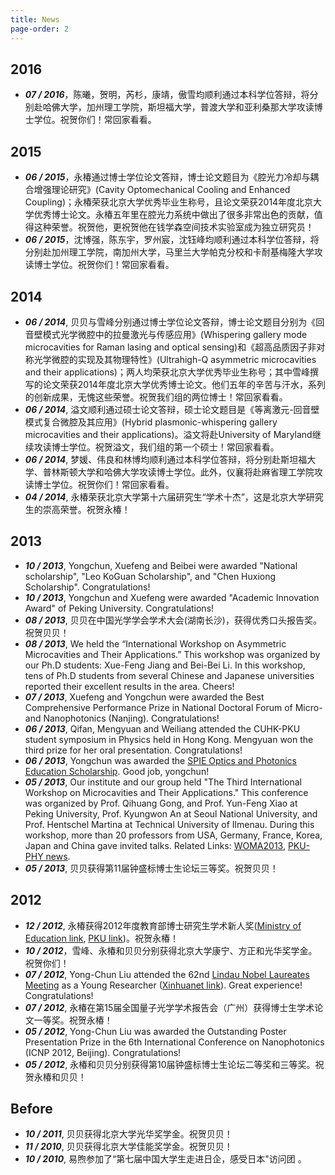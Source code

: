 ```yaml
---
title: News
page-order: 2
---
```

## 2016

- ***07 / 2016***，陈曦，贺明，芮杉，康靖，傲雪均顺利通过本科学位答辩，将分别赴哈佛大学，加州理工学院，斯坦福大学，普渡大学和亚利桑那大学攻读博士学位。祝贺你们！常回家看看。

## 2015
- ***06 / 2015***，永椿通过博士学位论文答辩，博士论文题目为《腔光力冷却与耦合增强理论研究》(Cavity Optomechanical Cooling and Enhanced Coupling)；永椿荣获北京大学优秀毕业生称号，且论文荣获2014年度北京大学优秀博士论文。永椿五年里在腔光力系统中做出了很多非常出色的贡献，值得这种荣誉。祝贺他，更祝贺他在钱学森空间技术实验室成为独立研究员！
- ***06 / 2015***，沈博强，陈东宇，罗州宸，沈钰峰均顺利通过本科学位答辩，将分别赴加州理工学院，南加州大学，马里兰大学帕克分校和卡耐基梅隆大学攻读博士学位。祝贺你们！常回家看看。

## 2014
- ***06 / 2014***, 贝贝与雪峰分别通过博士学位论文答辩，博士论文题目分别为《回音壁模式光学微腔中的拉曼激光与传感应用》(Whispering gallery mode microcavities for Raman lasing and optical sensing)和《超高品质因子非对称光学微腔的实现及其物理特性》(Ultrahigh-Q asymmetric microcavities and their applications)；两人均荣获北京大学优秀毕业生称号；其中雪峰撰写的论文荣获2014年度北京大学优秀博士论文。他们五年的辛苦与汗水，系列的创新成果，无愧这些荣誉。祝贺我们组的两位博士！常回家看看。
- ***06 / 2014***, 溢文顺利通过硕士论文答辩，硕士论文题目是《等离激元-回音壁模式复合微腔及其应用》(Hybrid plasmonic-whispering gallery microcavities and their applications)。溢文将赴University of Maryland继续攻读博士学位。祝贺溢文，我们组的第一个硕士！常回家看看。
- ***06 / 2014***, 梦媛、伟良和林博均顺利通过本科学位答辩，将分别赴斯坦福大学、普林斯顿大学和哈佛大学攻读博士学位。此外，仪襄将赴麻省理工学院攻读博士学位。祝贺你们！常回家看看。
- ***04 / 2014***, 永椿荣获北京大学第十六届研究生“学术十杰”，这是北京大学研究生的崇高荣誉。祝贺永椿！

## 2013
- ***10 / 2013***, Yongchun, Xuefeng and Beibei were awarded "National scholarship", "Leo KoGuan Scholarship", and "Chen Huxiong Scholarship". Congratulations!
- ***10 / 2013***, Yongchun and Xuefeng were awarded "Academic Innovation Award" of Peking University. Congratulations!
- ***08 / 2013***, 贝贝在中国光学学会学术大会(湖南长沙)，获得优秀口头报告奖。祝贺贝贝！
- ***08 / 2013***, We held the “International Workshop on Asymmetric Microcavities and Their Applications.” This workshop was organized by our Ph.D students: Xue-Feng Jiang and Bei-Bei Li. In this workshop, tens of Ph.D students from several Chinese and Japanese universities reported their excellent results in the area. Cheers!
- ***07 / 2013***, Xuefeng and Yongchun were awarded the Best Comprehensive Performance Prize in National Doctoral Forum of Micro- and Nanophotonics (Nanjing). Congratulations!
- ***06 / 2013***, Qifan, Mengyuan and Weiliang attended the CUHK-PKU student symposium in Physics held in Hong Kong. Mengyuan won the third prize for her oral presentation. Congratulations!
- ***06 / 2013***, Yongchun was awarded the [SPIE Optics and Photonics Education Scholarship](http://spie.org/Documents/Courses/Education_Outreach/Yong-Chun-Liu-PR-2013.pdf). Good job, yongchun!
- ***05 / 2013***, Our institute and our group held "The Third International Workshop on Microcavities and Their Applications." This conference was organized by Prof. Qihuang Gong, and Prof. Yun-Feng Xiao at Peking University, Prof. Kyungwon An at Seoul National University, and Prof. Hentschel Martina at Technical University of Ilmenau. During this workshop, more than 20 professors from USA, Germany, France, Korea, Japan and China gave invited talks. Related Links: [WOMA2013](http://www.phy.pku.edu.cn/~woma2013/index.html), [PKU-PHY news](http://www.phy.pku.edu.cn/~optics/news/news_51.html).
- ***05 / 2013***, 贝贝获得第11届钟盛标博士生论坛三等奖。祝贺贝贝！

## 2012
- ***12 / 2012***, 永椿获得2012年度教育部博士研究生学术新人奖([Ministry of Education link](http://www.moe.edu.cn/publicfiles/business/htmlfiles/moe/moe_836/201212/146324.html), [PKU link](http://pkunews.pku.edu.cn/xwzh/2013-01/11/content_263228.htm))。祝贺永椿！
- ***10 / 2012***，雪峰、永椿和贝贝分别获得北京大学康宁、方正和光华奖学金。祝贺你们！
- ***07 / 2012***, Yong-Chun Liu attended the 62nd [Lindau Nobel Laureates Meeting](http://www.lindau-nobel.org/) as a Young Researcher ([Xinhuanet link](http://news.xinhuanet.com/world/2012-07/03/c_112343160.htm)). Great experience! Congratulations!
- ***07 / 2012***, 永椿在第15届全国量子光学学术报告会（广州）获得博士生学术论文一等奖。祝贺永椿！
- ***05 / 2012***, Yong-Chun Liu was awarded the Outstanding Poster Presentation Prize in the 6th International Conference on Nanophotonics (ICNP 2012, Beijing). Congratulations!
- ***05 / 2012***, 永椿和贝贝分别获得第10届钟盛标博士生论坛二等奖和三等奖。祝贺永椿和贝贝！

## Before
- ***10 / 2011***, 贝贝获得北京大学光华奖学金。祝贺贝贝！
- ***11 / 2010***, 贝贝获得北京大学佳能奖学金。祝贺贝贝！
- ***10 / 2010***, 易煦参加了“第七届中国大学生走进日企，感受日本"访问团 。
